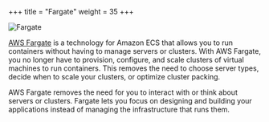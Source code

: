 +++
title = "Fargate"
weight = 35
+++


![Fargate](/images/ecs-spot-capacity-providers/fargate.png)   

[AWS Fargate](https://aws.amazon.com/fargate/) is a technology for Amazon ECS that allows you to run containers without having to manage servers or clusters. With AWS Fargate, you no longer have to provision, configure, and scale clusters of virtual machines to run containers. This removes the need to choose server types, decide when to scale your clusters, or optimize cluster packing.

AWS Fargate removes the need for you to interact with or think about servers or clusters. Fargate lets you focus on designing and building your applications instead of managing the infrastructure that runs them.